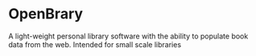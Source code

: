 # OpenBrary
A light-weight personal library software with the ability to populate book data from the web. Intended for small scale libraries
